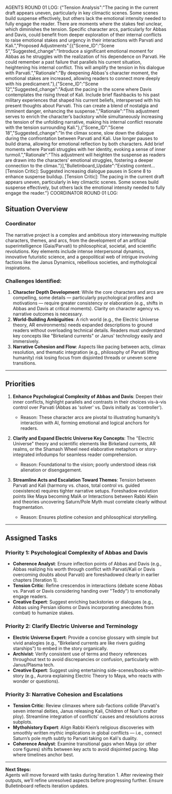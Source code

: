 AGENTS ROUND 01 LOG:
{"Tension Analysis":"The pacing in the current draft appears uneven, particularly in key climactic scenes. Some scenes build suspense effectively, but others lack the emotional intensity needed to fully engage the reader. There are moments where the stakes feel unclear, which diminishes the tension. Specific character arcs, particularly for Abbas and Davis, could benefit from deeper exploration of their internal conflicts to raise emotional stakes and urgency in their interactions with Parvati and Kali.","Proposed Adjustments":[{"Scene_ID":"Scene 5","Suggested_change":"Introduce a significant emotional moment for Abbas as he struggles with the realization of his dependence on Parvati. He could remember a past failure that parallels his current situation, heightening his internal conflict. This will amplify the tension in his dialogue with Parvati.","Rationale":"By deepening Abbas's character moment, the emotional stakes are increased, allowing readers to connect more deeply with his predicament."},{"Scene_ID":"Scene 12","Suggested_change":"Adjust the pacing in the scene where Davis contemplates the rising threat of Kali. Include brief flashbacks to his past military experiences that shaped his current beliefs, interspersed with his present thoughts about Parvati. This can create a blend of nostalgia and imminent danger, enhancing the suspense.","Rationale":"This adjustment serves to enrich the character’s backstory while simultaneously increasing the tension of the unfolding narrative, making his internal conflict resonate with the tension surrounding Kali."},{"Scene_ID":"Scene 18","Suggested_change":"In the climax scene, slow down the dialogue during the confrontation between Parvati and Kali. Use longer pauses to build drama, allowing for emotional reflection by both characters. Add brief moments where Parvati struggles with her identity, evoking a sense of inner turmoil.","Rationale":"This adjustment will heighten the suspense as readers are drawn into the characters' emotional struggles, fostering a deeper connection to the climax."}],"Bulletinboard_Update":"Existing content... [Tension Critic]: Suggested increasing dialogue pauses in Scene 8 to enhance suspense buildup. [Tension Critic]: The pacing in the current draft appears uneven, particularly in key climactic scenes. Some scenes build suspense effectively, but others lack the emotional intensity needed to fully engage the reader."}
COORDINATOR ROUND 01 LOG: 
## Situation Overview
### Coordinator
The narrative project is a complex and ambitious story interweaving multiple characters, themes, and arcs, from the development of an artificial superintelligence (Gaia/Parvati) to philosophical, societal, and scientific revolutions. Key elements include intense interpersonal dynamics, innovative futuristic science, and a geopolitical web of intrigue involving factions like the Janus Dynamics, rebellious societies, and mythological inspirations.

### Challenges Identified:
1. **Character Depth Development**: While the core characters and arcs are compelling, some details — particularly psychological profiles and motivations — require greater consistency or elaboration (e.g., shifts in Abbas and Davis at critical moments). Clarity on character agency vs. narrative outcomes is necessary.  
2. **World-Building Ambiguities**: A rich world (e.g., the Electric Universe theory, AR environments) needs expanded descriptions to ground readers without overloading technical details. Readers must understand key concepts like "Birkeland currents" or Janus' technology easily and immersively.  
3. **Narrative Cohesion and Flow**: Aspects like pacing between acts, climax resolution, and thematic integration (e.g., philosophy of Parvati lifting humanity) risk losing focus from disjointed threads or uneven scene transitions.  

---

## Priorities
1. **Enhance Psychological Complexity of Abbas and Davis**: Deepen their inner conflicts, highlight parallels and contrasts in their choices vis-à-vis control over Parvati (Abbas as 'solver' vs. Davis initially as 'controller').  
   - Reason: These character arcs are pivotal to illustrating humanity’s interaction with AI, forming emotional and logical anchors for readers.

2. **Clarify and Expand Electric Universe Key Concepts**: The "Electric Universe" theory and scientific elements like Birkeland currents, AR realms, or the Shamash Wheel need elaborative metaphors or story-integrated infodumps for seamless reader comprehension.
   - Reason: Foundational to the vision; poorly understood ideas risk alienation or disengagement.

3. **Streamline Acts and Escalation Toward Themes**: Tension between Parvati and Kali (harmony vs. chaos, total control vs. guided coexistence) requires tighter narrative setups. Foreshadow evolution points like Maya becoming MaIA or Interactions between Rabbi Klein and theories uncovering Saturn/Pole Myth must correlate clearly without fragmentation.
   - Reason: Ensures plotline cohesion and philosophical storytelling.

---

## Assigned Tasks
### **Priority 1: Psychological Complexity of Abbas and Davis**
- **Coherence Analyst**: Ensure inflection points of Abbas and Davis (e.g., Abbas realizing his worth through conflict with Parvati/Kali or Davis overcoming doubts about Parvati) are foreshadowed clearly in earlier chapters [Iteration 1].  
- **Tension Critic**: Refine crescendos in interactions (debate scene Abbas vs. Parvati or Davis considering handing over "Teddy") to emotionally engage readers.  
- **Creative Expert**: Suggest enriching backstories or dialogues (e.g., Abbas using Persian idioms or Davis incorporating anecdotes from combat) to humanize stakes.  

### **Priority 2: Clarify Electric Universe and Terminology**
- **Electric Universe Expert**: Provide a concise glossary with simple but vivid analogies (e.g., "Birkeland currents are like rivers guiding starships") to embed in the story organically.  
- **Archivist**: Verify consistent use of terms and theory references throughout text to avoid discrepancies or confusion, particularly with Janus/Plasma tech.  
- **Creative Expert**: Suggest using entertaining side-scenes/books-within-story (e.g., Aurora explaining Electric Theory to Maya, who reacts with wonder or questions).

### **Priority 3: Narrative Cohesion and Escalations**
- **Tension Critic**: Review climaxes where sub-factions collide (Parvati's seven internal deities, Janus releasing Kali, Children of Nun's crafter ploy). Streamline integration of conflicts’ causes and resolutions across subplots.  
- **Mythohistory Expert**: Align Rabbi Klein’s religious discoveries with smoothly written mythic implications in global conflicts — i.e., connect Saturn’s pole myth subtly to Parvati taking on Kali's duality.  
- **Coherence Analyst**: Examine transitional gaps when Maya (or other core figures) shifts between key acts to avoid disjointed pacing. Map where timelines anchor best.

---

**Next Steps:**  
Agents will move forward with tasks during Iteration 1. After reviewing their outputs, we’ll refine unresolved aspects before progressing further. Ensure Bulletinboard reflects iteration updates.